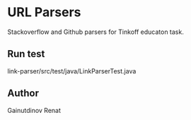 # URL Parsers

Stackoverflow and Github parsers for Tinkoff educaton task.



## Run test

  link-parser/src/test/java/LinkParserTest.java

## Author

  Gainutdinov Renat